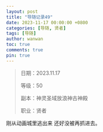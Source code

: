 ```yaml
---
layout: post
title: "导随记录49"
date: 2023-11-17 00:00:00 +0800
categories: [导随, 贤者]
tags: [导随]
author: wanwan
toc: true
comments: true
pin: true
---
```

> 日期：2023.11.17
>
> 等级：50
>
> 副本：神灵圣域放浪神古神殿
>
> 职业：贤者

刚从动画城里逃出来 还好没被再抓进去。